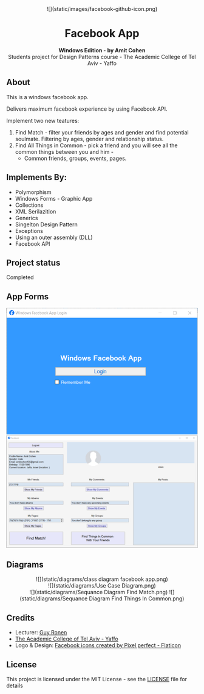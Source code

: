 <div align="center">![](static/images/facebook-github-icon.png)</div>

<h1 align="center">Facebook App</h1>
<p align="center"><strong>Windows Edition - by Amit Cohen</strong>
<br>Students project for Design Patterns course - The Academic College of Tel Aviv - Yaffo</p>

<h2>About</h2>

This is a windows facebook app.

Delivers maximum facebook experience by using Facebook API.

Implement two new teatures:

1. Find Match - filter your friends by ages and gender and find potential soulmate.
   Filtering by ages, gender and relationship status.
2. Find All Things in Common - pick a friend and you will see all the common things between you and him - 
   - Common friends, groups, events, pages.


<h2>Implements By:</h2>

- Polymorphism 
- Windows Forms - Graphic App
- Collections
- XML Serilazition
- Generics
- Singelton Design Pattern
- Exceptions
- Using an outer assembly (DLL)
- Facebook API 

<h2>Project status</h2>

Completed

<h2>App Forms</h2>

<div align="center">

![](static/images/login-form.png)<br>
![](static/images/profile-form.png)

</div>

<h2>Diagrams</h2>

<div align="center">

![](static/diagrams/class diagram facebook app.png)<br>
![](static/diagrams/Use Case Diagram.png)<br>
![](static/diagrams/Sequance Diagram Find Match.png)
![](static/diagrams/Sequance Diagram Find Things In Common.png)<br>

</div>



<h2>Credits</h2>

- Lecturer: <a href="https://www.facebook.com/guy.ronen" target="_blank">Guy Ronen</a>
- <a href="https://www.mta.ac.il/" target="_blank">The Academic College of Tel Aviv - Yaffo</a>
- Logo & Design: <a href="https://www.flaticon.com/free-icons/facebook" title="facebook icons">Facebook icons created by Pixel perfect - Flaticon</a>


<h2>License</h2>

This project is licensed under the MIT License - see the [LICENSE](LICENSE) file for details
